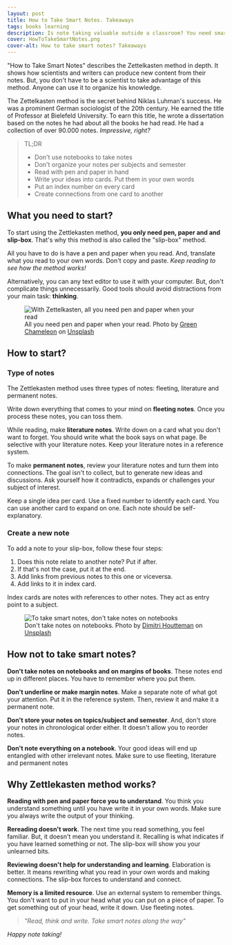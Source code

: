 ```yaml
---
layout: post
title: How to Take Smart Notes. Takeaways
tags: books learning
description: Is note taking valuable outside a classroom? You need smart notes even if you're not at school anymore
cover: HowToTakeSmartNotes.png
cover-alt: How to take smart notes? Takeaways
---
```


"How to Take Smart Notes" describes the Zettelkasten method in depth. It shows how scientists and writers can produce new content from their notes. But, you don't have to be a scientist to take advantage of this method. Anyone can use it to organize his knowledge.

The Zettelkasten method is the secret behind Niklas Luhman's success. He was a prominent German sociologist of the 20th century. He earned the title of Professor at Bielefeld University. To earn this title, he wrote a dissertation based on the notes he had about all the books he had read. He had a collection of over 90.000 notes. _Impressive, right?_

> TL;DR
> 
> * Don't use notebooks to take notes
> * Don't organize your notes per subjects and semester
> * Read with pen and paper in hand
> * Write your ideas into cards. Put them in your own words
> * Put an index number on every card
> * Create connections from one card to another

## What you need to start?

To start using the Zettlekasten method, **you only need pen, paper and and slip-box**. That's why this method is also called the "slip-box" method.

All you have to do is have a pen and paper when you read. And, translate what you read to your own words. Don't copy and paste. _Keep reading to see how the method works!_

Alternatively, you can any text editor to use it with your computer. But, don't complicate things unnecessarily. Good tools should avoid distractions from your main task: **thinking**.

<figure>
<img src="https://images.unsplash.com/photo-1434030216411-0b793f4b4173?ixlib=rb-1.2.1&q=80&fm=jpg&crop=entropy&cs=tinysrgb&w=800&h=400&fit=crop&ixid=eyJhcHBfaWQiOjF9" alt="With Zettelkasten, all you need pen and paper when your read" />

<figcaption>All you need pen and paper when your read. <span>Photo by <a href="https://unsplash.com/@craftedbygc?utm_source=unsplash&amp;utm_medium=referral&amp;utm_content=creditCopyText">Green Chameleon</a> on <a href="https://unsplash.com/?utm_source=unsplash&amp;utm_medium=referral&amp;utm_content=creditCopyText">Unsplash</a></span></figcaption>
</figure>

## How to start?

### Type of notes

The Zettlekasten method uses three types of notes: fleeting, literature and permanent notes.

Write down everything that comes to your mind on **fleeting notes**. Once you process these notes, you can toss them.

While reading, make **literature notes**. Write down on a card what you don't want to forget. You should write what the book says on what page. Be selective with your literature notes. Keep your literature notes in a reference system.

To make **permanent notes**, review your literature notes and turn them into connections. The goal isn't to collect, but to generate new ideas and discussions. Ask yourself how it contradicts, expands or challenges your subject of interest.

Keep a single idea per card. Use a fixed number to identify each card. You can use another card to expand on one. Each note should be self-explanatory.

### Create a new note

To add a note to your slip-box, follow these four steps:
 
1. Does this note relate to another note? Put if after.
2. If that's not the case, put it at the end.
3. Add links from previous notes to this one or viceversa.
4. Add links to it in index card.
  
Index cards are notes with references to other notes. They act as entry point to a subject.

<figure>
<img src="https://images.unsplash.com/photo-1576269483449-3b694997b362?ixlib=rb-1.2.1&q=80&fm=jpg&crop=entropy&cs=tinysrgb&w=800&h=400&fit=crop&ixid=eyJhcHBfaWQiOjF9" alt="To take smart notes, don't take notes on notebooks" />

<figcaption>Don't take notes on notebooks. <span>Photo by <a href="https://unsplash.com/@dimhou?utm_source=unsplash&amp;utm_medium=referral&amp;utm_content=creditCopyText">Dimitri Houtteman</a> on <a href="https://unsplash.com/s/photos/notes?utm_source=unsplash&amp;utm_medium=referral&amp;utm_content=creditCopyText">Unsplash</a></span></figcaption>
</figure>

## How not to take smart notes?

**Don't take notes on notebooks and on margins of books**. These notes end up in different places. You have to remember where you put them.

**Don't underline or make margin notes**. Make a separate note of what got your attention. Put it in the reference system. Then, review it and make it a permanent note.

**Don't store your notes on topics/subject and semester**. And, don't store your notes in chronological order either. It doesn't allow you to reorder notes.

**Don't note everything on a notebook**. Your good ideas will end up entangled with other irrelevant notes. Make sure to use fleeting, literature and permanent notes

## Why Zettlekasten method works?

**Reading with pen and paper force you to understand**. You think you understand something until you have write it in your own words. Make sure you always write the output of your thinking.

**Rereading doesn't work**. The next time you read something, you feel familiar. But, it doesn't mean you understand it. Recalling is what indicates if you have learned something or not. The slip-box will show you your unlearned bits.

**Reviewing doesn't help for understanding and learning**. Elaboration is better. It means rewriting what you read in your own words and making connections. The slip-box forces to understand and connect.

**Memory is a limited resource**. Use an external system to remember things. You don't want to put in your head what you can put on a piece of paper. To get something out of your head, write it down. Use fleeting notes.

> _"Read, think and write. Take smart notes along the way"_

_Happy note taking!_



